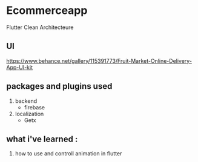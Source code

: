 # Ecommerceapp

Flutter Clean Architecteure

## UI

https://www.behance.net/gallery/115391773/Fruit-Market-Online-Delivery-App-UI-kit

## packages and plugins used

1. backend
   - firebase
2. localization
   - Getx

## what i've learned :

1. how to use and controll animation in flutter
